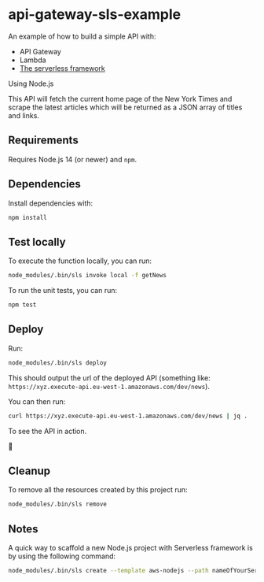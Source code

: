# api-gateway-sls-example

An example of how to build a simple API with:

- API Gateway
- Lambda
- [The serverless framework](https://www.serverless.com/)

Using Node.js


This API will fetch the current home page of the New York Times and scrape the latest articles which will be returned
as a JSON array of titles and links.


## Requirements

Requires Node.js 14 (or newer) and `npm`.


## Dependencies

Install dependencies with:

```bash
npm install
```


## Test locally

To execute the function locally, you can run:

```bash
node_modules/.bin/sls invoke local -f getNews
```

To run the unit tests, you can run:

```bash
npm test
```


## Deploy

Run:

```bash
node_modules/.bin/sls deploy
```


This should output the url of the deployed API (something like: `https://xyz.execute-api.eu-west-1.amazonaws.com/dev/news`).

You can then run:

```bash
curl https://xyz.execute-api.eu-west-1.amazonaws.com/dev/news | jq .
```

To see the API in action.

🎉


## Cleanup

To remove all the resources created by this project run:

```bash
node_modules/.bin/sls remove
```


## Notes

A quick way to scaffold a new Node.js project with Serverless framework is by using the following command:

```bash
node_modules/.bin/sls create --template aws-nodejs --path nameOfYourService
```
